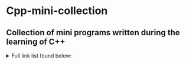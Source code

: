 # Cpp-mini-collection
## Collection of mini programs written during the learning of C++

<details>

  <summary>Full link list found below: </summary>

-[Obligitory FizzBuzz](https://github.com/hickmana97/Cpp-mini-collection/blob/main/cppfileshere/FizzBuzz.cpp)

-[Leap year checker](https://github.com/hickmana97/Cpp-mini-collection/blob/main/cppfileshere/LeapYearChecker.cpp)

-[Magic 8-Ball](https://github.com/hickmana97/Cpp-mini-collection/blob/main/cppfileshere/Magic8Ball.cpp)

-[Calculator for weights on other planets](https://github.com/hickmana97/Cpp-mini-collection/blob/main/cppfileshere/PlanetWeightCalc.cpp)

-[Calculator for solving quadratic equations](https://github.com/hickmana97/Cpp-mini-collection/blob/main/cppfileshere/QuadraticSolver.cpp)

-[Game of Rock Paper Scissors Lizard Spock from Big Bang Theory TV show](https://github.com/hickmana97/Cpp-mini-collection/blob/main/cppfileshere/RockPaperScissorsLizardSpock.cpp)

-[Questionnaire to find out your Hogwarts house](https://github.com/hickmana97/Cpp-mini-collection/blob/main/cppfileshere/SortingHat.cpp)

-[Tic-Tac-Toe Minigame](https://github.com/hickmana97/Cpp-mini-collection/tree/main/cppfileshere/Tic-Tac-Toe)

</details>
